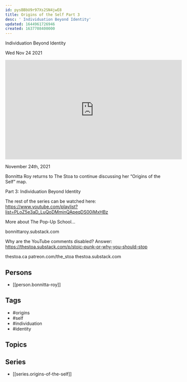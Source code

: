 ```yaml
---
id: pysBBbU9r97Xs2SN4jwE8
title: Origins of the Self Part 3
desc: ' Individuation Beyond Identity'
updated: 1644961726946
created: 1637708400000
---
```



 Individuation Beyond Identity

Wed Nov 24 2021

<iframe width="560" height="315" src="https://www.youtube.com/embed/Cg3NFwN3zN4" title="Origins of the Self Part 3: Individuation Beyond Identity w/ Bonnitta Roy" frameborder="0" allow="accelerometer; autoplay; clipboard-write; encrypted-media; gyroscope; picture-in-picture" allowfullscreen ></iframe>

November 24th, 2021

Bonnitta Roy returns to The Stoa to continue discussing her “Origins of the Self” map.

Part 3: Individuation Beyond Identity

The rest of the series can be watched here: https://www.youtube.com/playlist?list=PLoZ5e3aD_LuQoDMmjnQApeqDS00iMxHBz

More about The Pop-Up School...

bonnittaroy.substack.com

Why are the YouTube comments disabled? Answer: https://thestoa.substack.com/p/stoic-punk-or-why-you-should-stop

thestoa.ca
patreon.com/the_stoa
thestoa.substack.com

## Persons

- [[person.bonnitta-roy]]

## Tags

- #origins
- #self
- #individuation
- #identity

## Topics



## Series

- [[series.origins-of-the-self]]

